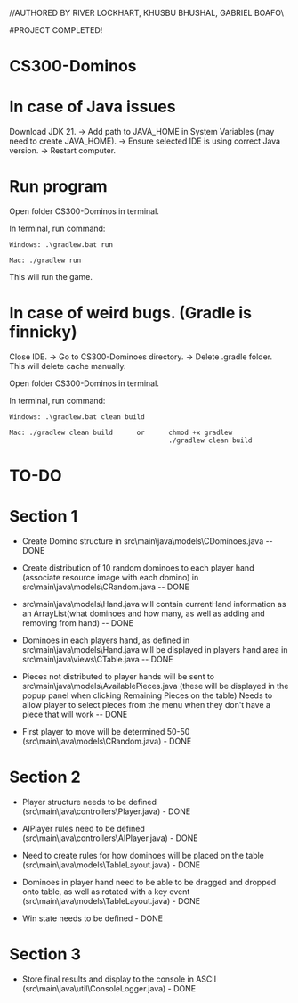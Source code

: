 //AUTHORED BY RIVER LOCKHART, KHUSBU BHUSHAL, GABRIEL BOAFO\\

#PROJECT COMPLETED!

# CS300-Dominos


# In case of Java issues                                                              

Download JDK 21. -> Add path to JAVA_HOME in System Variables (may need to create JAVA_HOME). -> Ensure selected IDE is using correct Java version. -> Restart computer.

# Run program

Open folder CS300-Dominos in terminal.

In terminal, run command: 

    Windows: .\gradlew.bat run

    Mac: ./gradlew run

This will run the game. 

# In case of weird bugs. (Gradle is finnicky)

Close IDE. -> Go to CS300-Dominoes directory. -> Delete .gradle folder. This will delete cache manually.

Open folder CS300-Dominos in terminal.

In terminal, run command: 

    Windows: .\gradlew.bat clean build    

    Mac: ./gradlew clean build      or      chmod +x gradlew
                                            ./gradlew clean build



# TO-DO

# Section 1
- Create Domino structure in src\main\java\models\CDominoes.java -- DONE

- Create distribution of 10 random dominoes to each player hand (associate resource image with each domino) in src\main\java\models\CRandom.java -- DONE

- src\main\java\models\Hand.java will contain currentHand information as an ArrayList(what dominoes and how many, as well as adding and removing from hand) -- DONE

- Dominoes in each players hand, as defined in src\main\java\models\Hand.java will be displayed in players hand area in src\main\java\views\CTable.java -- DONE

- Pieces not distributed to player hands will be sent to src\main\java\models\AvailablePieces.java (these will be displayed in the popup panel when clicking Remaining Pieces on the table) Needs to allow player to select pieces from the menu when they don't have a piece that will work -- DONE

- First player to move will be determined 50-50 (src\main\java\models\CRandom.java) - DONE

# Section 2

- Player structure needs to be defined (src\main\java\controllers\Player.java) - DONE

- AIPlayer rules need to be defined (src\main\java\controllers\AIPlayer.java) - DONE

- Need to create rules for how dominoes will be placed on the table (src\main\java\models\TableLayout.java) - DONE

- Dominoes in player hand need to be able to be dragged and dropped onto table, as well as rotated with a key event (src\main\java\models\TableLayout.java) - DONE

- Win state needs to be defined - DONE


# Section 3

- Store final results and display to the console in ASCII (src\main\java\util\ConsoleLogger.java) - DONE


